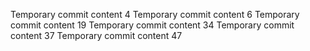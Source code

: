 Temporary commit content 4
Temporary commit content 6
Temporary commit content 19
Temporary commit content 34
Temporary commit content 37
Temporary commit content 47

